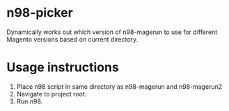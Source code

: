 # n98-picker
Dynamically works out which version of n98-magerun to use for different Magento versions based on current directory.

Usage instructions
====================
1. Place n98 script in same directory as n98-magerun and n98-magerun2
2. Navigate to project root.
3. Run n98.

 